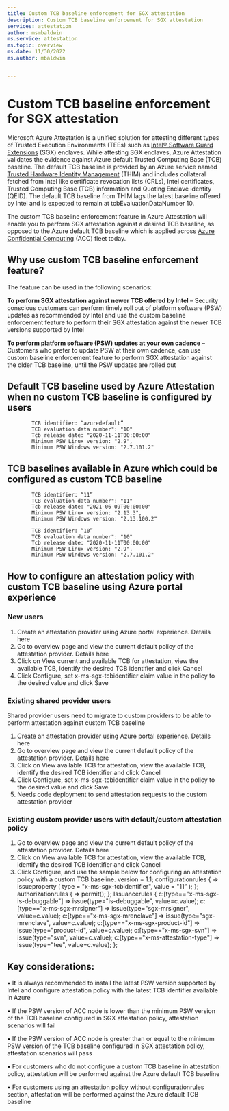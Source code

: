 ```yaml
---
title: Custom TCB baseline enforcement for SGX attestation
description: Custom TCB baseline enforcement for SGX attestation
services: attestation
author: msmbaldwin
ms.service: attestation
ms.topic: overview
ms.date: 11/30/2022
ms.author: mbaldwin


---
```


# Custom TCB baseline enforcement for SGX attestation


Microsoft Azure Attestation is a unified solution for attesting different types of Trusted Execution Environments (TEEs) such as [Intel® Software Guard Extensions](https://www.intel.com/content/www/us/en/architecture-and-technology/software-guard-extensions.html) (SGX) enclaves. While attesting SGX enclaves, Azure Attestation validates the evidence against Azure default Trusted Computing Base (TCB) baseline. The default TCB baseline is provided by an Azure service named [Trusted Hardware Identity Management](https://learn.microsoft.com/en-us/azure/security/fundamentals/trusted-hardware-identity-management) (THIM) and includes collateral fetched from Intel like certificate revocation lists (CRLs), Intel certificates, Trusted Computing Base (TCB) information and Quoting Enclave identity (QEID).  The default TCB baseline from THIM lags the latest baseline offered by Intel and is expected to remain at tcbEvaluationDataNumber 10. 

The custom TCB baseline enforcement feature in Azure Attestation will enable you to perform SGX attestation against a desired TCB baseline, as opposed to the Azure default TCB baseline which is applied across [Azure Confidential Computing](https://azure.microsoft.com/en-us/solutions/confidential-compute/) (ACC) fleet today.

## Why use custom TCB baseline enforcement feature?

The feature can be used in the following scenarios:

**To perform SGX attestation against newer TCB offered by Intel** – Security conscious customers can perform timely roll out of platform software (PSW) updates as recommended by Intel and use the custom baseline enforcement feature to perform their SGX attestation against the newer TCB versions supported by Intel 

**To perform platform software (PSW) updates at your own cadence** – Customers who prefer to update PSW at their own cadence, can use custom baseline enforcement feature to perform SGX attestation against the older TCB baseline, until the PSW updates are rolled out

## Default TCB baseline used by Azure Attestation when no custom TCB baseline is configured by users

            TCB identifier: “azuredefault”
            TCB evaluation data number": "10"           
            Tcb release date: "2020-11-11T00:00:00"           
            Minimum PSW Linux version: "2.9",            
            Minimum PSW Windows version: "2.7.101.2"

## TCB baselines available in Azure which could be configured as custom TCB baseline

            TCB identifier: “11”
            TCB evaluation data number": "11"
            Tcb release date: "2021-06-09T00:00:00"
            Minimum PSW Linux version: "2.13.3",
            Minimum PSW Windows version: "2.13.100.2"

            TCB identifier: “10”
            TCB evaluation data number": "10"
            Tcb release date: "2020-11-11T00:00:00"
            Minimum PSW Linux version: "2.9",
            Minimum PSW Windows version: "2.7.101.2"
            
## How to configure an attestation policy with custom TCB baseline using Azure portal experience

### New users
1.	Create an attestation provider using Azure portal experience. Details here
2.	Go to overview page and view the current default policy of the attestation provider. Details here
3.	Click on View current and available TCB for attestation, view the available TCB, identify the desired TCB identifier and click Cancel 
4.	Click Configure, set x-ms-sgx-tcbidentifier claim value in the policy to the desired value and click Save

### Existing shared provider users 
Shared provider users need to migrate to custom providers to be able to perform attestation against custom TCB baseline
1.	Create an attestation provider using Azure portal experience. Details here
2.	Go to overview page and view the current default policy of the attestation provider. Details here
3.	Click on View available TCB for attestation, view the available TCB, identify the desired TCB identifier and click Cancel 
4.	Click Configure, set x-ms-sgx-tcbidentifier claim value in the policy to the desired value and click Save
5.	Needs code deployment to send attestation requests to the custom attestation provider

### Existing custom provider users with default/custom attestation policy
1.	Go to overview page and view the current default policy of the attestation provider. Details here
2.	Click on View available TCB for attestation, view the available TCB, identify the desired TCB identifier and click Cancel 
3.	Click Configure, and use the sample below for configuring an attestation policy with a custom TCB baseline. 
            version = 1.1; 
            configurationrules 
            { 
            => issueproperty ( 
            type = "x-ms-sgx-tcbidentifier", value = "11” 
            ); 
            }; 
            authorizationrules 
            { 
            => permit(); 
            }; 
            Issuancerules 
            { 
            c:[type=="x-ms-sgx-is-debuggable"] => issue(type="is-debuggable", value=c.value); 
            c:[type=="x-ms-sgx-mrsigner"] => issue(type="sgx-mrsigner", value=c.value); 
            c:[type=="x-ms-sgx-mrenclave"] => issue(type="sgx-mrenclave", value=c.value); 
            c:[type=="x-ms-sgx-product-id"] => issue(type="product-id", value=c.value); 
            c:[type=="x-ms-sgx-svn"] => issue(type="svn", value=c.value); 
            c:[type=="x-ms-attestation-type"] => issue(type="tee", value=c.value); 
            };  
            
## Key considerations:
• It is always recommended to install the latest PSW version supported by Intel and configure attestation policy with the latest TCB identifier available in Azure

• If the PSW version of ACC node is lower than the minimum PSW version of the TCB baseline configured in SGX attestation policy, attestation scenarios will fail

• If the PSW version of ACC node is greater than or equal to the minimum PSW version of the TCB baseline configured in SGX attestation policy, attestation scenarios will pass

• For customers who do not configure a custom TCB baseline in attestation policy, attestation will be performed against the Azure default TCB baseline

• For customers using an attestation policy without configurationrules section, attestation will be performed against the Azure default TCB baseline


